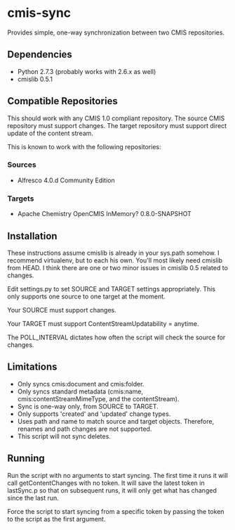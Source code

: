 # cmis-sync

Provides simple, one-way synchronization between two CMIS repositories.

## Dependencies

* Python 2.7.3 (probably works with 2.6.x as well)
* cmislib 0.5.1 

## Compatible Repositories

This should work with any CMIS 1.0 compliant repository. The source CMIS repository must support changes. The target repository must support direct update of the content stream.

This is known to work with the following repositories:

### Sources

* Alfresco 4.0.d Community Edition

### Targets

* Apache Chemistry OpenCMIS InMemory? 0.8.0-SNAPSHOT

## Installation

These instructions assume cmislib is already in your sys.path somehow. I recommend virtualenv, but to each his own. You'll most likely need cmislib from HEAD. I think there are one or two minor issues in cmislib 0.5 related to changes.

Edit settings.py to set SOURCE and TARGET settings appropriately. This only supports one source to one target at the moment.

Your SOURCE must support changes.

Your TARGET must support ContentStreamUpdatability = anytime.

The POLL_INTERVAL dictates how often the script will check the source for changes.

## Limitations

* Only syncs cmis:document and cmis:folder.
* Only syncs standard metadata (cmis:name, cmis:contentStreamMimeType, and the contentStream).
* Sync is one-way only, from SOURCE to TARGET.
* Only supports 'created' and 'updated' change types.
* Uses path and name to match source and target objects. Therefore, renames and path changes are not supported.
* This script will not sync deletes.

## Running

Run the script with no arguments to start syncing. The first time it runs it will call getContentChanges with no token. It will save the latest token in lastSync.p so that on subsequent runs, it will only get what has changed since the last run.

Force the script to start syncing from a specific token by passing the token to the script as the first argument.
